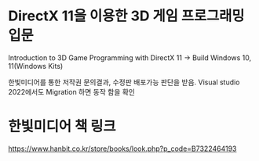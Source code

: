 # DirectX 11을 이용한 3D 게임 프로그래밍 입문

Introduction to 3D Game Programming with DirectX 11 -> Build Windows 10, 11(Windows Kits)

한빛미디어를 통한 저작권 문의결과, 수정판 배포가능 판단을 받음.
Visual studio 2022에서도 Migration 하면 동작 함을 확인

# 한빛미디어 책 링크
https://www.hanbit.co.kr/store/books/look.php?p_code=B7322464193
